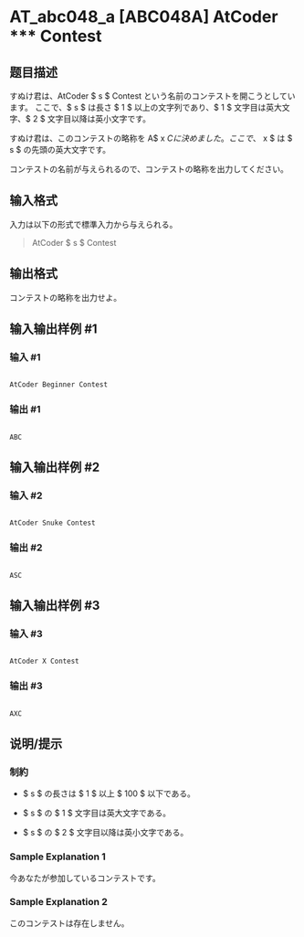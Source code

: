 # AT_abc048_a [ABC048A] AtCoder *** Contest

## 题目描述

[problemUrl]: https://atcoder.jp/contests/abc048/tasks/abc048_a

すぬけ君は、AtCoder $ s $ Contest という名前のコンテストを開こうとしています。 ここで、$ s $ は長さ $ 1 $ 以上の文字列であり、$ 1 $ 文字目は英大文字、$ 2 $ 文字目以降は英小文字です。

すぬけ君は、このコンテストの略称を A$ x $C に決めました。 ここで、$ x $ は $ s $ の先頭の英大文字です。

コンテストの名前が与えられるので、コンテストの略称を出力してください。

## 输入格式

入力は以下の形式で標準入力から与えられる。

> AtCoder $ s $ Contest

## 输出格式

コンテストの略称を出力せよ。

## 输入输出样例 #1

### 输入 #1

```
AtCoder Beginner Contest
```

### 输出 #1

```
ABC
```

## 输入输出样例 #2

### 输入 #2

```
AtCoder Snuke Contest
```

### 输出 #2

```
ASC
```

## 输入输出样例 #3

### 输入 #3

```
AtCoder X Contest
```

### 输出 #3

```
AXC
```

## 说明/提示

### 制約

- $ s $ の長さは $ 1 $ 以上 $ 100 $ 以下である。
- $ s $ の $ 1 $ 文字目は英大文字である。
- $ s $ の $ 2 $ 文字目以降は英小文字である。

### Sample Explanation 1

今あなたが参加しているコンテストです。

### Sample Explanation 2

このコンテストは存在しません。